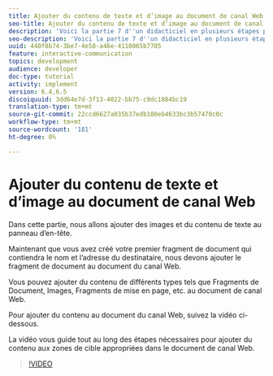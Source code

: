 ```yaml
---
title: Ajouter du contenu de texte et d’image au document de canal Web
seo-title: Ajouter du contenu de texte et d’image au document de canal Web
description: 'Voici la partie 7 d''un didacticiel en plusieurs étapes pour créer votre premier document de communications interactives. Dans cette partie, nous allons ajouter des images et du contenu de texte au panneau d’en-tête. '
seo-description: 'Voici la partie 7 d''un didacticiel en plusieurs étapes pour créer votre premier document de communications interactives. Dans cette partie, nous allons ajouter des images et du contenu de texte au panneau d’en-tête. '
uuid: 440f8b74-3be7-4e58-a46e-4110065b7705
feature: interactive-communication
topics: development
audience: developer
doc-type: tutorial
activity: implement
version: 6.4,6.5
discoiquuid: 3dd64e7d-3f13-4022-bb75-c9dc1884bc19
translation-type: tm+mt
source-git-commit: 22ccd6627a035b37edb180eb4633bc3b57470c0c
workflow-type: tm+mt
source-wordcount: '181'
ht-degree: 0%

---
```



# Ajouter du contenu de texte et d’image au document de canal Web

Dans cette partie, nous allons ajouter des images et du contenu de texte au panneau d’en-tête.

Maintenant que vous avez créé votre premier fragment de document qui contiendra le nom et l’adresse du destinataire, nous devons ajouter le fragment de document au document du canal Web.

Vous pouvez ajouter du contenu de différents types tels que Fragments de Document, Images, Fragments de mise en page, etc. au document de canal Web.

Pour ajouter du contenu au document du canal Web, suivez la vidéo ci-dessous.

La vidéo vous guide tout au long des étapes nécessaires pour ajouter du contenu aux zones de cible appropriées dans le document de canal Web.

>[!VIDEO](https://video.tv.adobe.com/v/22359/?quality=9&learn=on)

